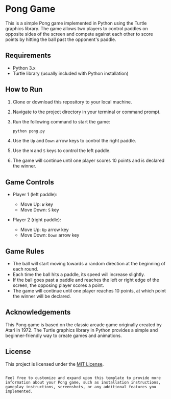 


# Pong Game

This is a simple Pong game implemented in Python using the Turtle graphics library. The game allows two players to control paddles on opposite sides of the screen and compete against each other to score points by hitting the ball past the opponent's paddle.

## Requirements

- Python 3.x
- Turtle library (usually included with Python installation)

## How to Run

1. Clone or download this repository to your local machine.
2. Navigate to the project directory in your terminal or command prompt.
3. Run the following command to start the game:

   ```bash
   python pong.py
   ```

4. Use the `Up` and `Down` arrow keys to control the right paddle.
5. Use the `W` and `S` keys to control the left paddle.
6. The game will continue until one player scores 10 points and is declared the winner.

## Game Controls

- Player 1 (left paddle):
  - Move Up: `W` key
  - Move Down: `S` key

- Player 2 (right paddle):
  - Move Up: `Up` arrow key
  - Move Down: `Down` arrow key

## Game Rules

- The ball will start moving towards a random direction at the beginning of each round.
- Each time the ball hits a paddle, its speed will increase slightly.
- If the ball goes past a paddle and reaches the left or right edge of the screen, the opposing player scores a point.
- The game will continue until one player reaches 10 points, at which point the winner will be declared.

## Acknowledgements

This Pong game is based on the classic arcade game originally created by Atari in 1972. The Turtle graphics library in Python provides a simple and beginner-friendly way to create games and animations.

## License

This project is licensed under the [MIT License](LICENSE).
```

Feel free to customize and expand upon this template to provide more information about your Pong game, such as installation instructions, gameplay instructions, screenshots, or any additional features you implemented.
